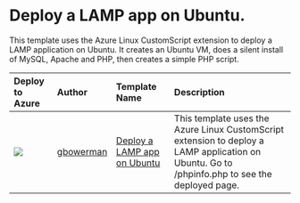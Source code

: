 # Deploy a LAMP app on Ubuntu.

This template uses the Azure Linux CustomScript extension to deploy a LAMP application on Ubuntu. It creates an Ubuntu VM, does a silent install of MySQL, Apache and PHP, then creates a simple PHP script.

| Deploy to Azure  | Author                          | Template Name   | Description     |
|:-----------------|:--------------------------------| :---------------| :---------------|
| <a href="https://portal.azure.com/#create/Microsoft.Template/uri/https%3A%2F%2Fraw.githubusercontent.com%2FDrewm3%2Fazure-quickstart-templates%2Fmaster%2Flamp-app%2Fazuredeploy.json" target="_blank"><img src="http://azuredeploy.net/deploybutton_small.png"/></a> | [gbowerman](https://github.com/gbowerman) | [Deploy a LAMP app on Ubuntu](https://github.com/gbowerman/azure-quickstart-templates/tree/master/lamp-app) | This template uses the Azure Linux CustomScript extension to deploy a LAMP application on Ubuntu. Go to /phpinfo.php to see the deployed page.|
